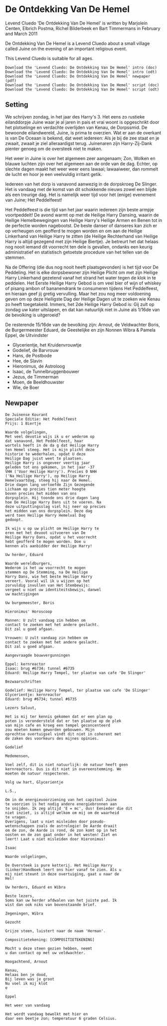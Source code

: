 # De Ontdekking Van De Hemel

Levend Cluedo 'De Ontdekking Van De Hemel' is written by Marjolein Centen, Elbrich Postma, Richel Bilderbeek en Bart Timmermans in February and March 2011

De Ontdekking Van De Hemel is a Levend Cluedo about a small village called Juine on the evening of an important religious event.

This Levend Cluedo is suitable for all ages.

    Download the 'Levend Cluedo: De Ontdekking Van De Hemel' intro (doc)
    Download the 'Levend Cluedo: De Ontdekking Van De Hemel' intro (odt)
    Download the 'Levend Cluedo: De Ontdekking Van De Hemel' newpaper (pdf)
    Download the 'Levend Cluedo: De Ontdekking Van De Hemel' script (doc)
    Download the 'Levend Cluedo: De Ontdekking Van De Hemel' script (odt)

## Setting
 
We schrijven zondag, in het jaar des Harry's 3. Het eens zo rustieke eilanddorpje Juine waar je al jaren in pais et vrai woont is opgeschrikt door het plotselinge en verdachte overlijden van Kenau, de Dorpssmid. De bewoonde eilandwereld, Juine, is prima te overzien. Wat er aan de overkant is van De Oceaan is bekend, dat weet iedereen: Als je bij de zee staat en je zwaait, zwaait je ziel alleraardigst terug. Juinenaren zijn Harry-Zij-Dank pienter genoeg om de oversteek niet te maken.

Het weer in Juine is over het algemeen zeer aangenaam; Zon, Wolken en blauwe luchten zijn over het algemeen aan de orde van de dag. Echter, op slechte dagen maakt het weer weer eens lawaai; lawaaiweer, dan rommelt de lucht en hoor je een veelvuldig irritant getik.

Iedereen van het dorp is vanavond aanwezig in de dorpskroeg De Slinger. Het is vandaag met de komst van dit schokkende nieuws zowel een blijde als een treurige dag. Het is namelijk weer tijd voor hét (enige) evenement van Juine; Het Peddelfeest!

Het Peddelfeest is die tijd van het jaar waarin iedereen zijn beste armpje voortpeddelt! De avond warmt op met de Heilige Harry Dansing, waarin de Heilige Hemelbewegingen van Heilige Harry's Heilige Armen en Benen tot in de perfectie worden nagebootst. De beste danser of danseres kan zich er op verheugen om geofferd te mogen worden en om aan de Heilige Linkerhand van Heilige Harry te zitten (de Heilige Rechterhand van Heilige Harry is altijd gezegend met zijn Heilige Biertje). Je betreurt het dat helaas nog nooit iemand dit voorrecht ten dele is gevallen, ondanks een keurig administratief en statistisch getoetste procedure van het tellen van de stemmen.

Na de Offering (die dus nog nooit heeft plaatsgevonden) is het tijd voor De Peddeling. Het is elke dorpsbewoner zijn Heilige Plicht om met zijn Heilige Harry Linkerhand gezetend vanaf het strand het water tegen de klok in te peddelen.
Het Eerste Heilige Harry Gebod is om veel bier of wijn of whiskey of pisang ambon of bananendrank te consumeren tijdens Het Peddelfeest, en hieraan geef jij gretig vervulling. Maar het zou nog meer voldoening geven om op deze Heiligste Dag der Heilige Dagen uit te zoeken wie Kenau zo heeft toegetakeld. Immers, het 2de Heilige Harry Gebod is: Gij zult op zondag uw kater uitslapen, en dat kan natuurlijk niet in Juine als 1/16de van de bevolking is uitgeroeid?

De resterende 15/16de van de bevolking zijn:
Arnout, de Veldwachter
Boris, de Burgermeester
Eduard, de Geestelijke en zijn Nonnen Wibra & Pamela
Eppel, de Uitvindster
* Glycerientje, het Kruidenvrouwtje
* Godelief, de Barvrouw
* Hans, de Postbode
* Hee, de Slavin
* Hieronimus, de Astroloog
* Isaac, de Tunnelbruggenbouwer
* Jezus, de Timmerman
* Moen, de Beeldhouwster
* Wie, de Boer

## Newpaper

```
De Juinense Kourant
Speciale Editie: Het Peddelfeest
Prijs: 1 Biertje
```
 
```
Waarde volgelingen,
Met veel devotie wijs ik u er wederom op
dat vanavond, Het Peddelfeest, haar
wortels heeft in de da g dat Heilige Harry
ten Hemel steeg. Het is mijn plicht deze
historie te wederhalen, opdat U deze
Heilige Dag juist weet te plaatsen.
Heilige Harry is ongeveer veertig jaar
geleden tot ons gekomen, in het jaar -37
VHH ('Voor Heilige Harry'). Precies 0 NHH
('Na Heilige Harry'), op Heilige Harry
Hemelvaartdag, steeg hij naar de Hemel.
Drie dagen lang vertoefde Zijn Gezegende
Lichaam op precies tien meter hoogte
boven precies het midden van ons
dorpsplein. Hij toonde ons drie dagen lang
hoe De Heilige Harry Dans uit te voeren. Na
deze uitputtingsslag viel hij neer op precies
het midden van ons dorpsplein. Deze dag
werd toen Heilige Harry Hemelval Dag
gedoopt.

Ik wijs u op uw plicht om Heilige Harry te
eren met het devoot uitvoeren van De
Heilige Harry Dans, opdat u het voorrecht
hebt geofferd te mogen worden. Doe u
kennen als aanbidder der Heilige Harry!

Uw herder, Eduard
```
 
```
Waarde wereldburgers,
Wederom is het uw voorrecht te mogen
stemmen op De Stemming, na De Heilige
Harry Dans, wie het beste Heilige Harry
vereert. Vooral wil ik u wijzen op het
zorvuldig invullen van Het Stembewijs:
vergeet u niet uw identiteitsbewijs, danwel
uw machtigingen

Uw burgemeester, Boris
```

```
Hieronimus' Horoscoop

Mannen: U zult vandaag zin hebben om
contact te zoeken met het andere geslacht.
Dit zal u goed afgaan.

Vrouwen: U zult vandaag zin hebben om
contact te zoeken met het andere geslacht.
Dit zal u goed afgaan.
```

``` 
Aangevraagde bouwvergunningen

Eppel: kernreactor
Isaac: brug #6734; tunnel #6735
Eduard: Heilige Harry Tempel, ter plaatse van cafe 'De Slinger'
```

```
Bezwaarschriften

Godelief: Heilige Harry Tempel, ter plaatse van cafe 'De Slinger'
Glycerientje: kernreactor
Eduard: brug #6734; tunnel #6735
```

```
Lezers Saluut,

Het is mij ter kennis gekomen dat er een plan op
poten is verondersteld dat er ten plaatse op de plek
van mijn cafe en kroeg een tempel geconcenteerd
zou moeten komen geworden gebouwen. Mijn
oprechtse overtuigsel vindt dit niet in coherent met
de zaken des voorkeurs des mijnes opinies.

Godelief
```

```
Medemensen,

Voel zelf, dit is niet natuurlijk: de natuur heeft geen
kernreactors. Dus is dit niet in overeenstemming. We
moeten de natuur respecteren.

Volg uw hart, Glycerientje
```

```
L.S.,

Om in de energievoorziening van het capitool Juine
te voorzien is het nodig andere energiebronnen aan
te snijden. Ik zeg altijd 'E = mc', dus! Eenieder die dit
niet inziet, is altijd welkom om mij om de waarheid
te vragen.
Overigens, laat u niet misleiden door pseudo-
wetenschappen zoals de astrologie! De Aarde draait
om de zon, de Aarde is rond, de zon komt op in het
oosten en de zon gaat onder in het westen! Ziet en
leert! Laat u niet misleiden door Hieronimus!

Isaac
```

```
Waarde volgelingen,

De Oversteek is pure ketterij. Het Heilige Harry
(Linker)Handboek leert ons hier vanaf te zien. Als u
mij niet steunt in deze overtuiging, gaat u naar de
Hel!

Uw herders, Eduard en Wibra
```

```
Beste lezers,
Soms kan uw herder afdwalen van het juiste pad. Ik
wist dan ook niks van bovenstaande brief.

Zegeningen, Wibra
```

```
Gezocht

Grijze steen, luistert naar de naam 'Herman'.

Compositietekening: [COMPOSITIETEKENING]

Mocht u deze steen gezien hebben, neemt
u dan contact op met uw veldwachter.

Hoogachtend, Arnout
```

```
Kenau,
Helaas ben je dood,
Bij leven was je groot
Nu voel ik mij klot
e

Eppel
```

```
Het weer van vandaag

Het wordt vandaag bewolkt met hier en
daar een beetje zon; temperatuur 6 graden Celsius.
```
